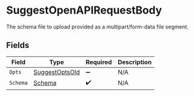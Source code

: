# SuggestOpenAPIRequestBody

The schema file to upload provided as a multipart/form-data file segment.


## Fields

| Field                                                   | Type                                                    | Required                                                | Description                                             |
| ------------------------------------------------------- | ------------------------------------------------------- | ------------------------------------------------------- | ------------------------------------------------------- |
| `Opts`                                                  | [SuggestOptsOld](../../Models/Shared/SuggestOptsOld.md) | :heavy_minus_sign:                                      | N/A                                                     |
| `Schema`                                                | [Schema](../../Models/Operations/Schema.md)             | :heavy_check_mark:                                      | N/A                                                     |